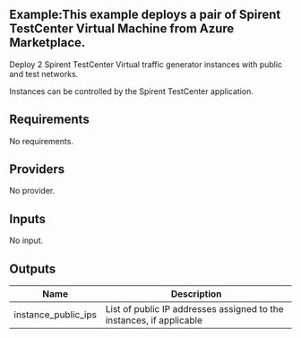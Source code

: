 
## Example:This example deploys a pair of Spirent TestCenter Virtual Machine from Azure Marketplace.

Deploy 2 Spirent TestCenter Virtual traffic generator instances with public and test networks.

Instances can be controlled by the Spirent TestCenter application.

<!-- BEGINNING OF PRE-COMMIT-TERRAFORM DOCS HOOK -->
## Requirements

No requirements.

## Providers

No provider.

## Inputs

No input.

## Outputs

| Name | Description |
|------|-------------|
| instance\_public\_ips | List of public IP addresses assigned to the instances, if applicable |

<!-- END OF PRE-COMMIT-TERRAFORM DOCS HOOK -->